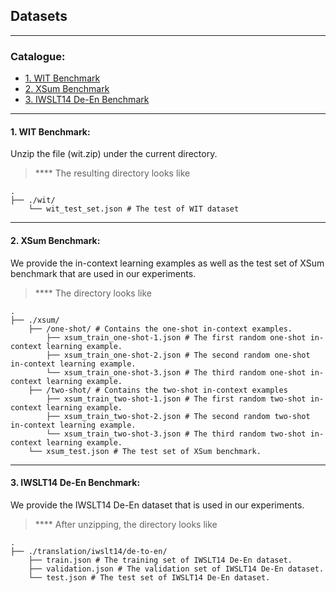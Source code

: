 
## Datasets

****

### Catalogue:
* <a href='#wit'>1. WIT Benchmark</a>
* <a href='#xsum'>2. XSum Benchmark</a>
* <a href='#translation'>3. IWSLT14 De-En Benchmark</a>


****
<span id='wit'/>

#### 1. WIT Benchmark:

Unzip the file (wit.zip) under the current directory.


> **** The resulting directory looks like

    .
    ├── ./wit/                    
        └── wit_test_set.json # The test of WIT dataset


****
<span id='xsum'/>

#### 2. XSum Benchmark:
We provide the in-context learning examples as well as the test set of XSum benchmark that are used in our experiments.

> **** The directory looks like

    .
    ├── ./xsum/                    
        ├── /one-shot/ # Contains the one-shot in-context examples.
            ├── xsum_train_one-shot-1.json # The first random one-shot in-context learning example.
            ├── xsum_train_one-shot-2.json # The second random one-shot in-context learning example.
            └── xsum_train_one-shot-3.json # The third random one-shot in-context learning example.
        ├── /two-shot/ # Contains the two-shot in-context examples
            ├── xsum_train_two-shot-1.json # The first random two-shot in-context learning example.
            ├── xsum_train_two-shot-2.json # The second random two-shot in-context learning example.
            └── xsum_train_two-shot-3.json # The third random two-shot in-context learning example.
        └── xsum_test.json # The test set of XSum benchmark.
        
        
****
<span id='translation'/>

#### 3. IWSLT14 De-En Benchmark:
We provide the IWSLT14 De-En dataset that is used in our experiments. 

> **** After unzipping, the directory looks like

    .
    ├── ./translation/iwslt14/de-to-en/                    
        ├── train.json # The training set of IWSLT14 De-En dataset.
        ├── validation.json # The validation set of IWSLT14 De-En dataset.
        └── test.json # The test set of IWSLT14 De-En dataset.
